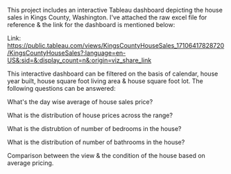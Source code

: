 This project includes an interactive Tableau dashboard depicting the house sales in Kings County, Washington. I've attached the raw excel file for reference & the link for the dashboard is mentioned below:

Link: https://public.tableau.com/views/KingsCountyHouseSales_17106417828720/KingsCountyHouseSales?:language=en-US&:sid=&:display_count=n&:origin=viz_share_link

This interactive dashboard can be filtered on the basis of calendar, house year built, house square foot living area & house square foot lot. The following questions can be answered:

What's the day wise average of house sales price?

What is the distribution of house prices across the range?

What is the distrubtion of number of bedrooms in the house?

What is the distribution of number of bathrooms in the house?

Comparison between the view & the condition of the house based on average pricing.
